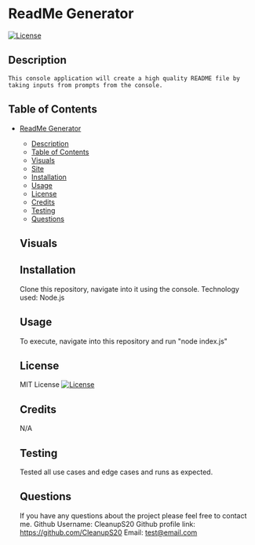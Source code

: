 
  
  # ReadMe Generator
  [![License](https://img.shields.io/badge/License-MIT-blue.svg)](https://opensource.org/licenses/MIT)
  
  ## Description
    This console application will create a high quality README file by taking inputs from prompts from the console. 
  
  ## Table of Contents
- [ReadMe Generator](#readme-generator)
  - [Description](#description)
  - [Table of Contents](#table-of-contents)
  - [Visuals](#visuals)
  - [Site](#site)
  - [Installation](#installation)
  - [Usage](#usage)
  - [License](#license)
  - [Credits](#credits)
  - [Testing](#testing)
  - [Questions](#questions)
  
  ## Visuals

  ## Installation
    Clone this repository, navigate into it using the console. Technology used: Node.js
  ## Usage

    To execute, navigate into this repository and run "node index.js"
  
  ## License
  MIT License
  [![License](https://img.shields.io/badge/License-MIT-blue.svg)](https://opensource.org/licenses/https://img.shields.io/badge/License-MIT-blue.svg)
  
  ## Credits

  N/A

  ## Testing
    Tested all use cases and edge cases and runs as expected.

  ## Questions
    If you have any questions about the project please feel free to contact me.
    Github Username: CleanupS20
    Github profile link: https://github.com/CleanupS20
    Email: test@email.com
      